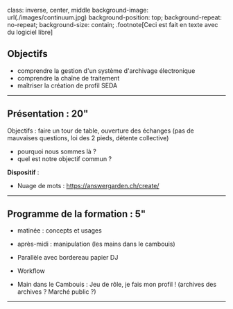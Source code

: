 class: inverse, center, middle
background-image: url(./images/continuum.jpg)
background-position: top;
background-repeat: no-repeat;
background-size: contain;
.footnote[Ceci est fait en texte avec du logiciel libre]

## Objectifs

- comprendre la gestion d'un système d'archivage électronique
- comprendre la chaîne de traitement
- maîtriser la création de profil SEDA

---

## Présentation : 20"

Objectifs : faire un tour de table, ouverture des échanges (pas de mauvaises questions, loi des 2 pieds, détente collective)

- pourquoi nous sommes là ?
- quel est notre objectif commun ?

**Dispositif** :

- Nuage de mots : https://answergarden.ch/create/

---

## Programme de la formation : 5"

- matinée : concepts et usages
- après-midi : manipulation (les mains dans le cambouis)

- Parallèle avec bordereau papier DJ
- Workflow

- Main dans le Cambouis :
  Jeu de rôle, je fais mon profil ! (archives des archives ? Marché public ?)

---

